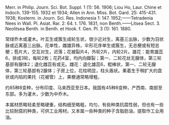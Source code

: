 

Merr. in Philip. Journ. Sci. Bot. Suppl. 1 (1): 56. 1906; Liou Ho, Laur. Chine et Indoch. 139-155. 1932 et 1934; Allen in Ann. Miss. Bot. Gard. 25: 415-431. 1938; Kosterm. in Journ. Sci. Res. Indonesia 1: 147. 1952;——Tetradenia Nees in Wall. Pl. Asiat. Rar. 2: 64. t. 176. 1831, non Benth.——Litsea Sect. 3. Neolitsea Benth. in Benth. et Hook. f. Gen. Pl. 3 (1): 161. 1880.

常绿乔木或灌木。叶互生或簇生成轮生状，很少近对生，离基三出脉，少数为羽状脉或近离基三出脉。花单性，雌雄异株，伞形花序单生或簇生，无总梗或有短总梗；苞片大，交互对生，迟落；花被裂片4，外轮2片，内轮2片。雄花：能育雄蕊6，排成3轮，每轮2枚；花药4室，均内向瓣裂；第一、二轮花丝无腺体，第三轮基部有腺体2；退化雌蕊有或无。雌花：退化雄蕊6，棍棒状，第一、二轮无腺体，第三轮基部有2腺体；子房上位，花柱明显，柱头盾状。果着生于稍扩大的盘状或内陷的果托（花被管）上，果梗通常略增粗，

约85种8变种，分布印度、马来西亚至日本。我国有45种8变种，产西南、南部至东部。多为灌木，少数为中乔木。

本属材质略轻柔至略硬重，结构细至略粗，均匀，有些种类抗腐性弱，但也有一些比较耐腐的种类，可供工业用材。又本属一些种类的种子含脂肪油，提取作工业用油。